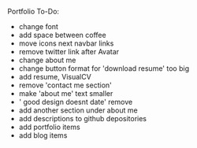 Portfolio To-Do:

- change font
- add space between coffee
- move icons next navbar links
- remove twitter link after Avatar
- change about me
- change button format for 'download resume' too big
- add resume, VisualCV
- remove 'contact me section'
- make 'about me' text smaller
- ' good design doesnt date' remove
- add another section under about me
- add descriptions to github depositories
- add portfolio items
- add blog items
